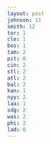 ```yaml
---
layout: post
johnson: 11
smith: 12
tor: 1
cle: 1
bos: 1
tam: 2
pit: 0
cin: 2
stl: 2
atl: 2
bal: 2
kan: 1
nyy: 2
laa: 1
sdg: 2
was: 2
phi: 2
lad: 0
---
```

